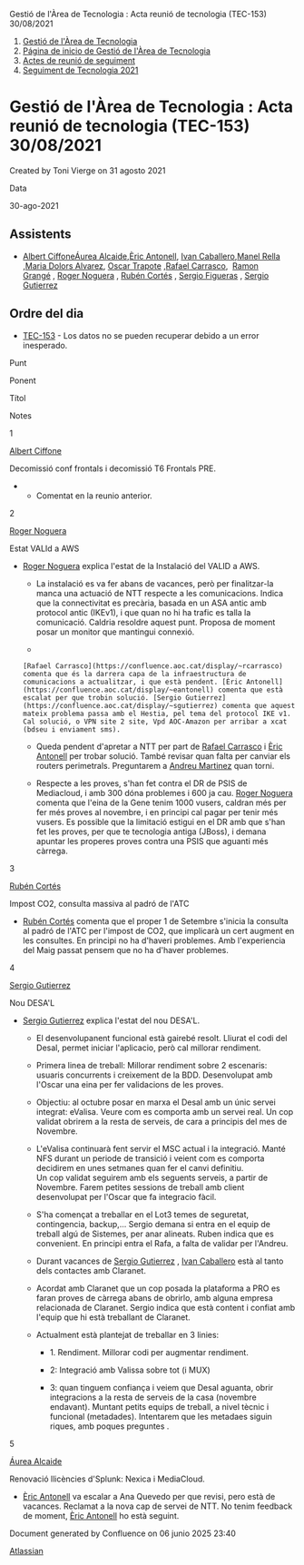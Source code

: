 Gestió de l'Àrea de Tecnologia : Acta reunió de tecnologia (TEC-153) 30/08/2021  

1.  [Gestió de l'Àrea de Tecnologia](index.md)
2.  [Página de inicio de Gestió de l'Àrea de Tecnologia](13893786.md)
3.  [Actes de reunió de seguiment](34505308.md)
4.  [Seguiment de Tecnologia 2021](Seguiment-de-Tecnologia-2021_64979514.md)

Gestió de l'Àrea de Tecnologia : Acta reunió de tecnologia (TEC-153) 30/08/2021
===============================================================================

Created by Toni Vierge on 31 agosto 2021

Data

30-ago-2021

Assistents
----------

*   [Albert Ciffone](https://confluence.aoc.cat/display/~aciffone)[Áurea Alcaide](https://confluence.aoc.cat/display/~aalcaide),[Èric Antonell](https://confluence.aoc.cat/display/~eantonell), [Ivan Caballero](https://confluence.aoc.cat/display/~icaballero),[Manel Rella](https://confluence.aoc.cat/display/~mrella) ,[Maria Dolors Alvarez](https://confluence.aoc.cat/display/~mdalvarez), [Oscar Trapote](https://confluence.aoc.cat/display/~otrapote) ,[Rafael Carrasco](https://confluence.aoc.cat/display/~rcarrasco),  [Ramon Grangé](https://confluence.aoc.cat/display/~RGrange) , [Roger Noguera](https://confluence.aoc.cat/display/~rnoguera) , [Rubén Cortés](https://confluence.aoc.cat/display/~rcortes) , [Sergio Figueras](https://confluence.aoc.cat/display/~sfigueras) , [Sergio Gutierrez](https://confluence.aoc.cat/display/~sgutierrez)

Ordre del dia
-------------

*   [TEC-153](https://contacte.aoc.cat/browse/TEC-153?src=confmacro) - Los datos no se pueden recuperar debido a un error inesperado.  

Punt

Ponent

Títol

Notes

1

[Albert Ciffone](https://confluence.aoc.cat/display/~aciffone)

Decomissió conf frontals i decomissió T6 Frontals PRE.

*   *   Comentat en la reunio anterior.

2

[Roger Noguera](https://confluence.aoc.cat/display/~rnoguera)

Estat VALId a AWS

*   [Roger Noguera](https://confluence.aoc.cat/display/~rnoguera) explica l'estat de la Instalació del VALID a AWS.
    
    *   La instalació es va fer abans de vacances, però per finalitzar-la manca una actuació de NTT respecte a les comunicacions. Indica que la connectivitat es precària, basada en un ASA antic amb protocol antic (IKEv1), i que quan no hi ha trafic es talla la comunicació. Caldria resoldre aquest punt. Proposa de moment posar un monitor que mantingui connexió.
        
    *     
        
        [Rafael Carrasco](https://confluence.aoc.cat/display/~rcarrasco) comenta que és la darrera capa de la infraestructura de comunicacions a actualitzar, i que està pendent. [Èric Antonell](https://confluence.aoc.cat/display/~eantonell) comenta que està escalat per que trobin solució. [Sergio Gutierrez](https://confluence.aoc.cat/display/~sgutierrez) comenta que aquest mateix problema passa amb el Hestia, pel tema del protocol IKE v1. Cal solució, o VPN site 2 site, Vpd AOC-Amazon per arribar a xcat (bdseu i enviament sms).
        
    *   Queda pendent d'apretar a NTT per part de [Rafael Carrasco](https://confluence.aoc.cat/display/~rcarrasco) i [Èric Antonell](https://confluence.aoc.cat/display/~eantonell) per trobar solució. També revisar quan falta per canviar els routers perimetrals. Preguntarem a [Andreu Martinez](https://confluence.aoc.cat/display/~amartinez) quan torni.
        
    *   Respecte a les proves, s'han fet contra el DR de PSIS de Mediacloud, i amb 300 dóna problemes i 600 ja cau. [Roger Noguera](https://confluence.aoc.cat/display/~rnoguera)  comenta que l'eina de la Gene tenim 1000 vusers, caldran més per fer més proves al novembre, i en principi cal pagar per tenir més vusers. Es possible que la limitació estigui en el DR amb que s'han fet les proves, per que te tecnologia antiga (JBoss), i demana apuntar les properes proves contra una PSIS que aguanti més càrrega.

3

[Rubén Cortés](https://confluence.aoc.cat/display/~rcortes)

Impost CO2, consulta massiva al padró de l'ATC

*   [Rubén Cortés](https://confluence.aoc.cat/display/~rcortes) comenta que el proper 1 de Setembre s'inicia la consulta al padró de l'ATC per l'impost de CO2, que implicarà un cert augment en les consultes. En principi no ha d'haveri problemes. Amb l'experiencia del Maig passat pensem que no ha d'haver problemes.

4

[Sergio Gutierrez](https://confluence.aoc.cat/display/~sgutierrez)

Nou DESA'L

*   [Sergio Gutierrez](https://confluence.aoc.cat/display/~sgutierrez) explica l'estat del nou DESA'L.
    
    *   El desenvolupanent funcional està gairebé resolt. Lliurat el codi del Desal, permet iniciar l'aplicacio, però cal millorar rendiment.
        
    *   Primera linea de treball: Millorar rendiment sobre 2 escenaris: usuaris concurrents i creixement de la BDD. Desenvolupat amb l'Oscar una eina per fer validacions de les proves.
        
    *   Objectiu: al octubre posar en marxa el Desal amb un únic servei integrat: eValisa. Veure com es comporta amb un servei real. Un cop validat obrirem a la resta de serveis, de cara a principis del mes de Novembre.
        
    *   L'eValisa continuarà fent servir el MSC actual i la integració. Manté NFS durant un periode de transició i veient com es comporta decidirem en unes setmanes quan fer el canvi definitiu.  
        Un cop validat seguirem amb els seguents serveis, a partir de Novembre. Farem petites sessions de treball amb client desenvolupat per l'Oscar que fa integracio fàcil.
        
    *   S'ha començat a treballar en el Lot3 temes de seguretat, contingencia, backup,... Sergio demana si entra en el equip de treball algú de Sistemes, per anar alineats. Ruben indica que es convenient. En principi entra el Rafa, a falta de validar per l'Andreu.
        
    *   Durant vacances de [Sergio Gutierrez](https://confluence.aoc.cat/display/~sgutierrez) , [Ivan Caballero](https://confluence.aoc.cat/display/~icaballero) està al tanto dels contactes amb Claranet.
        
    *   Acordat amb Claranet que un cop posada la plataforma a PRO es faran proves de càrrega abans de obrirlo, amb alguna empresa relacionada de Claranet. Sergio indica que està content i confiat amb l'equip que hi està treballant de Claranet.
        
    *   Actualment està plantejat de treballar en 3 linies:
        
        *   1\. Rendiment. Millorar codi per augmentar rendiment.
            
        *   2: Integració amb Valissa sobre tot (i MUX)
            
        *   3: quan tinguem confiança i veiem que Desal aguanta, obrir integracions a la resta de serveis de la casa (novembre endavant). Muntant petits equips de treball, a nivel tècnic i funcional (metadades). Intentarem que les metadaes siguin riques, amb poques preguntes .  
              
            

5

  

[Áurea Alcaide](https://confluence.aoc.cat/display/~aalcaide)

Renovació llicències d'Splunk: Nexica i MediaCloud.

*   [Èric Antonell](https://confluence.aoc.cat/display/~eantonell) va escalar a Ana Quevedo per que revisi, pero està de vacances. Reclamat a la nova cap de servei de NTT. No tenim feedback de moment, [Èric Antonell](https://confluence.aoc.cat/display/~eantonell) ho està seguint. 
    

Document generated by Confluence on 06 junio 2025 23:40

[Atlassian](http://www.atlassian.com/)